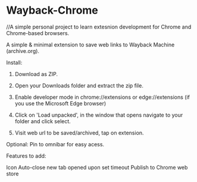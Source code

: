 # Wayback-Chrome

//A simple personal project to learn extesnion development for Chrome and Chrome-based browsers. 

A simple & minimal extension to save web links to Wayback Machine (archive.org).

Install:

1. Download as ZIP.

2. Open your Downloads folder and extract the zip file.

3. Enable developer mode in chrome://extensions or edge://extensions (if you use the Microsoft Edge browser)

4. Click on 'Load unpacked', in the window that opens navigate to your folder and click select.

5. Visit web url to be saved/archived, tap on extension.

Optional: Pin to omnibar for easy acess. 

Features to add:

Icon
Auto-close new tab opened upon set timeout
Publish to Chrome web store

